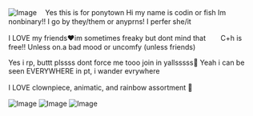 ![Image](https://github.com/user-attachments/assets/68091c1c-8f32-4d09-a2c2-2b30907963c2)
ㅤYes this is for ponytown
Hi my name is codin or fish
Im nonbinary!! I go by they/them or anyprns! I perfer she/it

I LOVE my friends❤️im sometimes freaky but dont mind thatㅤㅤ
C+h is free!! Unless on.a bad mood or uncomfy (unless friends) 

Yes i rp, buttt plssss dont force me tooo join in yallsssss🌚
Yeah i can be seen EVERYWHERE in pt, i wander evrywhere

I LOVE clownpiece, animatic, and rainbow assortment 🤤ㅤㅤ 

![Image](https://github.com/user-attachments/assets/7c634326-43d1-4f3e-8f11-ef571ef1a892)
![Image](https://github.com/user-attachments/assets/4eed8059-2c68-4fa2-b9c8-75ccbb928f9e)
![Image](https://github.com/user-attachments/assets/b992a017-567a-49a1-a0c9-06ec980e4fae)

